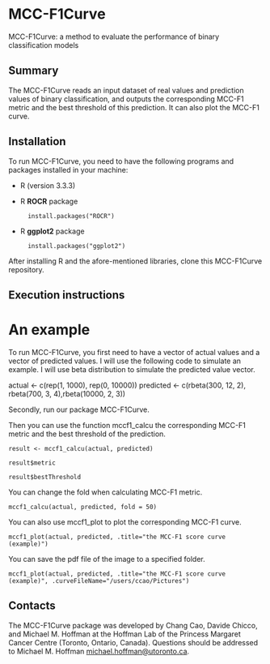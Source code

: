 # MCC-F1Curve #

MCC-F1Curve: a method to evaluate the performance of binary classification models

## Summary ##

The MCC-F1Curve reads an input dataset of real values and prediction values of binary classification, and outputs the corresponding MCC-F1 metric and the best threshold of this prediction. It can also plot the MCC-F1 curve.

## Installation ##

To run MCC-F1Curve, you need to have the following programs and packages installed in your machine:

* R (version 3.3.3)
* R **ROCR** package

		install.packages("ROCR")

* R **ggplot2** package

		install.packages("ggplot2")

After installing R and the afore-mentioned libraries, clone this MCC-F1Curve repository.

## Execution instructions ##

# An example

To run MCC-F1Curve, you first need to have a vector of actual values and a vector of predicted values.
I will use the following code to simulate an example. I will use beta distribution to simulate the predicted value vector.

  actual <- c(rep(1, 1000), rep(0, 10000))
  predicted <- c(rbeta(300, 12, 2), rbeta(700, 3, 4),rbeta(10000, 2, 3))

Secondly, run our package MCC-F1Curve.

Then you can use the function mccf1_calcu the corresponding MCC-F1 metric and the best threshold of the prediction.

	result <- mccf1_calcu(actual, predicted)

	result$metric

	result$bestThreshold
	
You can change the fold when calculating MCC-F1 metric.
	
    mccf1_calcu(actual, predicted, fold = 50)
  
You can also use mccf1_plot to plot the corresponding MCC-F1 curve. 

	mccf1_plot(actual, predicted, .title="the MCC-F1 score curve (example)")

You can save the pdf file of the image to a specified folder. 

    mccf1_plot(actual, predicted, .title="the MCC-F1 score curve (example)", .curveFileName="/users/ccao/Pictures")

## Contacts ##

The MCC-F1Curve package was developed by Chang Cao, Davide Chicco, and Michael M. Hoffman at the Hoffman Lab of the Princess Margaret Cancer Centre (Toronto, Ontario, Canada). Questions should be
addressed to Michael M. Hoffman <michael.hoffman@utoronto.ca>.
